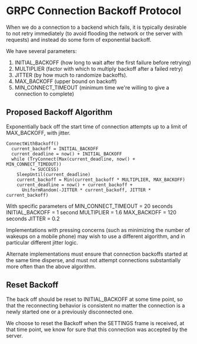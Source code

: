 # GRPC Connection Backoff Protocol

When we do a connection to a backend which fails, it is typically desirable to
not retry immediately (to avoid flooding the network or the server with
requests) and instead do some form of exponential backoff.

We have several parameters:

1.  INITIAL_BACKOFF (how long to wait after the first failure before retrying)
1.  MULTIPLIER (factor with which to multiply backoff after a failed retry)
1.  JITTER (by how much to randomize backoffs).
1.  MAX_BACKOFF (upper bound on backoff)
1.  MIN_CONNECT_TIMEOUT (minimum time we're willing to give a connection to
    complete)

## Proposed Backoff Algorithm

Exponentially back off the start time of connection attempts up to a limit of
MAX_BACKOFF, with jitter.

```
ConnectWithBackoff()
  current_backoff = INITIAL_BACKOFF
  current_deadline = now() + INITIAL_BACKOFF
  while (TryConnect(Max(current_deadline, now() + MIN_CONNECT_TIMEOUT))
         != SUCCESS)
    SleepUntil(current_deadline)
    current_backoff = Min(current_backoff * MULTIPLIER, MAX_BACKOFF)
    current_deadline = now() + current_backoff +
      UniformRandom(-JITTER * current_backoff, JITTER * current_backoff)

```

With specific parameters of
MIN_CONNECT_TIMEOUT = 20 seconds
INITIAL_BACKOFF = 1 second
MULTIPLIER = 1.6
MAX_BACKOFF = 120 seconds
JITTER = 0.2

Implementations with pressing concerns (such as minimizing the number of wakeups
on a mobile phone) may wish to use a different algorithm, and in particular
different jitter logic.

Alternate implementations must ensure that connection backoffs started at the
same time disperse, and must not attempt connections substantially more often
than the above algorithm.

## Reset Backoff

The back off should be reset to INITIAL_BACKOFF at some time point, so that the
reconnecting behavior is consistent no matter the connection is a newly started
one or a previously disconnected one.

We choose to reset the Backoff when the SETTINGS frame is received, at that time
point, we know for sure that this connection was accepted by the server.
